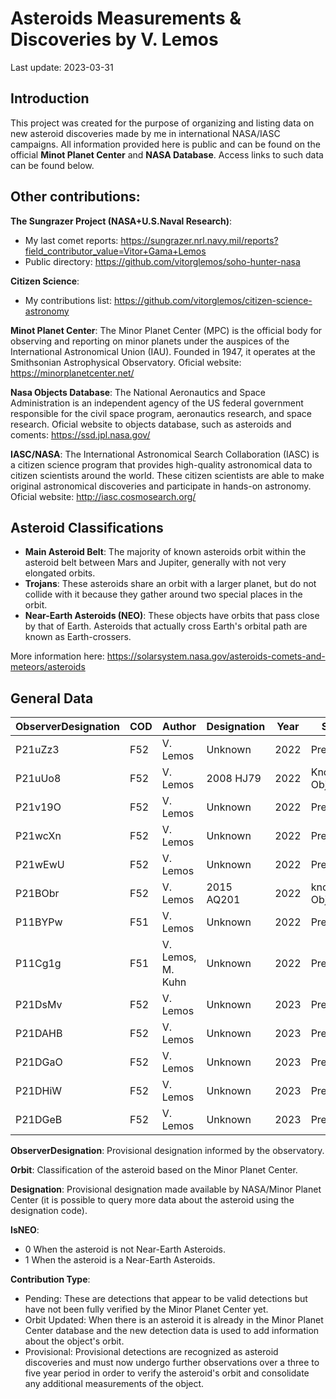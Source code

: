 # Asteroids Measurements & Discoveries by V. Lemos
Last update: 2023-03-31

## Introduction 
This project was created for the purpose of organizing and listing data on new asteroid discoveries made by me in international NASA/IASC campaigns. All information provided here is public and can be found on the official **Minot Planet Center** and **NASA Database**. Access links to such data can be found below.

## Other contributions:
**The Sungrazer Project (NASA+U.S.Naval Research)**: 
- My last comet reports: https://sungrazer.nrl.navy.mil/reports?field_contributor_value=Vitor+Gama+Lemos
- Public directory: https://github.com/vitorglemos/soho-hunter-nasa

**Citizen Science**: 
- My contributions list: https://github.com/vitorglemos/citizen-science-astronomy

**Minot Planet Center**: The Minor Planet Center (MPC) is the official body for observing and reporting on minor planets under the auspices of the International Astronomical Union (IAU). Founded in 1947, it operates at the Smithsonian Astrophysical Observatory. Oficial website: https://minorplanetcenter.net/ 

**Nasa Objects Database**: The National Aeronautics and Space Administration is an independent agency of the US federal government responsible for the civil space program, aeronautics research, and space research. Oficial website to objects database, such as asteroids and coments: https://ssd.jpl.nasa.gov/

**IASC/NASA**: The International Astronomical Search Collaboration (IASC) is a citizen science program that provides high-quality astronomical data to citizen scientists around the world. These citizen scientists are able to make original astronomical discoveries and participate in hands-on astronomy.  Oficial website: http://iasc.cosmosearch.org/

## Asteroid Classifications
- **Main Asteroid Belt**: The majority of known asteroids orbit within the asteroid belt between Mars and Jupiter, generally with not very elongated orbits. 
- **Trojans**: These asteroids share an orbit with a larger planet, but do not collide with it because they gather around two special places in the orbit.
- **Near-Earth Asteroids (NEO)**: These objects have orbits that pass close by that of Earth. Asteroids that actually cross Earth's orbital path are known as Earth-crossers.

More information here: https://solarsystem.nasa.gov/asteroids-comets-and-meteors/asteroids

## General Data

| ObserverDesignation | COD |Author | Designation | Year | Status | Campaign | CampaignMonth| Contribution | ObserverTelescope | Orbit | IsNEO | Link |
| ------------------- | ---| ------ | ---------------------| -----| -------| -------| ------------- | -------------- | --------- | ---------- | ---- | -- |
| P21uZz3 |F52| V. Lemos | Unknown | 2022 | Preliminary | IASC | August | Pending | Pan-STARRS 2 | Unknown | 0 | |
| P21uUo8 |F52| V. Lemos | 2008 HJ79 | 2022 | Known Object | IASC | August | Orbit Updated | Pan-STARRS 2 | Main Belt | 0 | https://ssd.jpl.nasa.gov/tools/sbdb_lookup.html#/?sstr=2008%20HJ79 |
| P21v19O |F52| V. Lemos | Unknown | 2022 | Preliminary | IASC | August | Pending | Pan-STARRS 2 | Unknown | 0 | |
| P21wcXn |F52| V. Lemos | Unknown | 2022 | Preliminary | IASC | September | Pending | Pan-STARRS 2 | Unknown | 0 | |
| P21wEwU |F52| V. Lemos | Unknown | 2022 | Preliminary | IASC | September | Pending | Pan-STARRS 2 | Unknown | 0 | |
| P21BObr	|F52| V. Lemos | 2015 AQ201 | 2022 | known Object | IASC | November | Orbit Updated | Pan-STARRS 2 | Main Belt | 0 | https://ssd.jpl.nasa.gov/tools/sbdb_lookup.html#/?sstr=2015%20AQ201 |
| P11BYPw	|F51| V. Lemos | Unknown | 2022 | Preliminary | IASC | November | Pending | Pan-STARRS 2 | Unknown | 0 | |
| P11Cg1g |F51| V. Lemos, M. Kuhn | Unknown | 2022 | Preliminary | IASC | November | Pending | Pan-STARRS 2 | Unknown | 0 | |
| P21DsMv |F52| V. Lemos | Unknown | 2023 | Preliminary | IASC | March | Pending | Pan-STARRS 2 | Unknown | 0 | |
| P21DAHB |F52| V. Lemos | Unknown | 2023 | Preliminary | IASC | March | Pending | Pan-STARRS 2 | Unknown | 0 | |
| P21DGaO |F52| V. Lemos | Unknown | 2023 | Preliminary | IASC | March | Pending | Pan-STARRS 2 | Unknown | 0 | |
| P21DHiW |F52| V. Lemos | Unknown | 2023 | Preliminary | IASC | March | Pending | Pan-STARRS 2 | Unknown | 0 | |
| P21DGeB |F52| V. Lemos | Unknown | 2023 | Preliminary | IASC | March | Pending | Pan-STARRS 2 | Unknown | 0 | |

**ObserverDesignation**: Provisional designation informed by the observatory.

**Orbit**: Classification of the asteroid based on the Minor Planet Center. 

**Designation**: Provisional designation made available by NASA/Minor Planet Center (it is possible to query more data about the asteroid using the designation code).

**IsNEO**: 
- 0 When the asteroid is not Near-Earth Asteroids. 
- 1 When the asteroid is a Near-Earth Asteroids.

**Contribution Type**:
- Pending: These are detections that appear to be valid detections but have not been fully verified by the Minor Planet Center yet.
- Orbit Updated: When there is an asteroid it is already in the Minor Planet Center database and the new detection data is used to add information about the object's orbit.
- Provisional: Provisional detections are recognized as asteroid discoveries and must now undergo further observations over a three to five year period in order to verify the asteroid's orbit and consolidate any additional measurements of the object.
